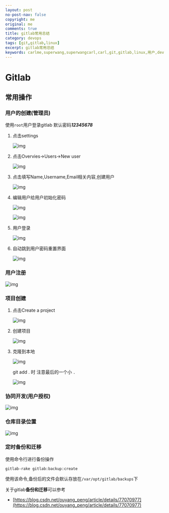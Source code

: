```yaml
---
layout: post
no-post-nav: false 
copyright: me
original: me
comments: true
title: gitlab常用总结
category: devops
tags: [git,gitlab,linux]
excerpt: gitlab常用总结
keywords: carlme,superwang,superwangcarl,carl,git,gitlab,linux,用户,devops,卡尔米
---
```


# Gitlab

## 常用操作

### 用户的创建(管理员)

使用`root`用户登录gitlab 默认密码***12345678***

1. 点击settings

   ![img]({{site.cdn}}/assets/images/blog/2019/SuperWang_2019-04-04_165026_007.png)

2. 点击Overvies->Users->New user

   ![img]({{site.cdn}}/assets/images/blog/2019/SuperWang_2019-04-04_165231_008.png)

3. 点击填写Name,Username,Email相关内容,创建用户

   ![img]({{site.cdn}}/assets/images/blog/2019/SuperWang_2019-04-04_170213_010.png)

4. 编辑用户给用户初始化密码

   ![img]({{site.cdn}}/assets/images/blog/2019/SuperWang_2019-04-04_170548_011.png)

   ![img]({{site.cdn}}/assets/images/blog/2019/SuperWang_2019-04-04_170725_012.png)

5. 用户登录

   ![img]({{site.cdn}}/assets/images/blog/2019/SuperWang_2019-04-04_170800_013.png)

6. 自动跳到用户密码重置界面

   ![img]({{site.cdn}}/assets/images/blog/2019/SuperWang_2019-04-04_170922_014.png)


### 用户注册

![img]({{site.cdn}}/assets/images/blog/2019/20190408190011.png)

### 项目创建

1. 点击Create a project

   ![img]({{site.cdn}}/assets/images/blog/2019/20190408190217.png)

2. 创建项目

   ![img]({{site.cdn}}/assets/images/blog/2019/20190408190402.png)

3. 克隆到本地

   ![img]({{site.cdn}}/assets/images/blog/2019/20190408190809.png)

   git add . 时 注意最后的一个小 `.`

   ![img]({{site.cdn}}/assets/images/blog/2019/20190408191308.png)

### 协同开发(用户授权)

![img]({{site.cdn}}/assets/images/blog/2019/20190408191529.png)

### 仓库目录位置

![img]({{site.cdn}}/assets/images/blog/2019/SuperWang_2019-04-04_164347_006.png)

### 定时备份和迁移

使用命令行进行备份操作

```shell
gitlab-rake gitlab:backup:create
```

使用该命令,备份后的文件会默认存放在`/var/opt/gitlab/backups`下

关于gitlab**备份和迁移**可以参考

- [https://blog.csdn.net/ouyang_peng/article/details/77070977](https://blog.csdn.net/ouyang_peng/article/details/77070977)